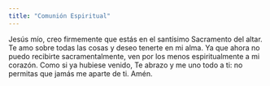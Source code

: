 ```yaml
---
title: "Comunión Espiritual"
---
```


Jesús mío, creo firmemente que estás en el santísimo Sacramento del altar. Te amo sobre todas las cosas y deseo tenerte en mi alma. Ya que ahora no puedo recibirte sacramentalmente, ven por los menos espiritualmente a mi corazón. Como si ya hubiese venido, Te abrazo y me uno todo a ti: no permitas que jamás me aparte de ti. Amén.
